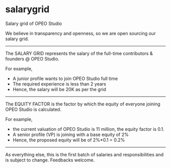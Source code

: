 # salarygrid
Salary grid of OPEO Studio

We believe in transparency and openness, so we are open sourcing our salary grid.

--------------------------------------------------
The SALARY GRID represents the salary of the full-time contributors & founders @ OPEO Studio.

For example,

- A junior profile wants to join OPEO Studio full time
- The required experience is less than 2 years
- Hence, the salary will be 20K as per the grid

--------------------------------------------------
The EQUITY FACTOR is the factor by which the equity of everyone joining OPEO Studio is calculated.

For example, 

- the current valuation of OPEO Studio is 11 million, the equity factor is 0.1.
- A senior profile (VP) is joining with a base equity of 2%
- Hence, the proposed equity will be of 2%*0.1 = 0.2%

---------------------------------------------------


As everything else, this is the first batch of salaries and responsibilities and is subject to change. Feedbacks welcome.
